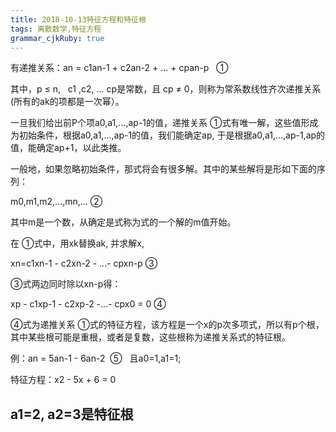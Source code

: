 ```yaml
---
title: 2018-10-13特征方程和特征根
tags: 离散数学,特征方程
grammar_cjkRuby: true
---
```



有递推关系：an = c1an-1 + c2an-2 + ... + cpan-p   ①

其中，p ≤ n,   c1 ,c2, ... cp是常数，且 cp ≠ 0，则称为常系数线性齐次递推关系(所有的ak的项都是一次幂）。

一旦我们给出前P个项a0,a1,...,ap-1的值，递推关系 ①式有唯一解，这些值形成为初始条件，根据a0,a1,...,ap-1的值，我们能确定ap, 于是根据a0,a1,...,ap-1,ap的值，能确定ap+1，以此类推。

一般地，如果忽略初始条件，那式将会有很多解。其中的某些解将是形如下面的序列：

m0,m1,m2,...,mn,...	②

其中m是一个数，从确定是式称为式的一个解的m值开始。

在 ①式中，用xk替换ak, 并求解x,

xn=c1xn-1 - c2xn-2 - ...- cpxn-p	③

③式两边同时除以xn-p得：

xp - c1xp-1 - c2xp-2 -...- cpx0 = 0	④

④式为递推关系 ①式的特征方程，该方程是一个x的p次多项式，所以有p个根，其中某些根可能是重根，或者是复数，这些根称为递推关系式的特征根。

例：an = 5an-1 - 6an-2  ⑤   且a0=1,a1=1;

特征方程：x2 - 5x + 6 = 0

## a1=2, a2=3是特征根